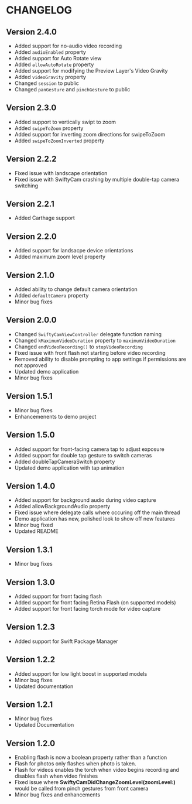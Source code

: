 # CHANGELOG

## Version 2.4.0
- Added support for no-audio video recording
- Added `audioEnabled` property
- Added support for Auto Rotate view
- Added `allowAutoRotate` property
- Added support for modifying the Preview Layer's Video Gravity
- Added `videoGravity` property
- Changed `session` to public
- Changed `panGesture` and `pinchGesture` to public

## Version 2.3.0
- Added support to vertically swipt to zoom
- Added ```swipeToZoom``` property
- Added support for inverting zoom directions for swipeToZoom
- Added ```swipeToZoomInverted``` property

## Version 2.2.2
- Fixed issue with landscape orientation 
- Fixed issue with SwiftyCam crashing by multiple double-tap camera switching

## Version 2.2.1
- Added Carthage support

## Version 2.2.0
- Added support for landsacpe device orientations
- Added maximum zoom level property

## Version 2.1.0
- Added ability to change default camera orientation
- Added `defaultCamera` property
- Minor bug fixes

## Version 2.0.0
- Changed `SwiftyCamViewController` delegate function naming
- Changed `kMaximumVideoDuration` property to `maximumVideoDuration`
- Changed `endVideoRecording()` to `stopVideoRecording`
- Fixed issue with front flash not starting before video recording
- Removed ability to disable prompting to app settings if permissions are not approved
- Updated demo application
- Minor bug fixes

## Version 1.5.1
- Minor bug fixes
- Enhancemenents to demo project

## Version 1.5.0
- Added support for front-facing camera tap to adjust exposure
- Added support for double tap gesture to switch cameras
- Added doubleTapCameraSwitch property
- Updated demo application with tap animation

## Version 1.4.0
- Added support for background audio during video capture
- Added allowBackgroundAudio property
- Fixed issue where delegate calls where occuring off the main thread
- Demo application has new, polished look to show off new features
- Minor bug fixed
- Updated README

## Version 1.3.1
- Minor bug fixes

## Version 1.3.0
- Added support for front facing flash
- Added support for front facing Retina Flash (on supported models)
- Added support for front facing torch mode for video capture

## Version 1.2.3
- Added support for Swift Package Manager

## Version 1.2.2
- Added support for low light boost in supported models
- Minor bug fixes
- Updated documentation

## Version 1.2.1
- Minor bug fixes
- Updated Documentation

## Version 1.2.0

- Enabling flash is now a boolean property rather than a function
- Flash for photos only flashes when photo is taken.
- Flash for videos enables the torch when video begins recording and disables flash when video finishes
- Fixed issue where **SwiftyCamDidChangeZoomLevel(zoomLevel:)** would be called from pinch gestures from front camera
- Minor bug fixes and enhancements